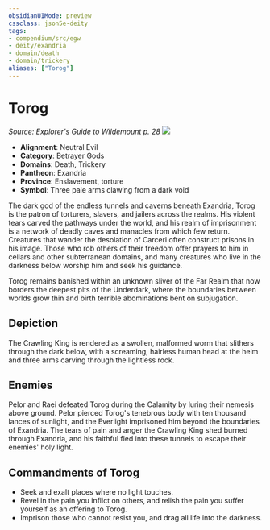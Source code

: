 ```yaml
---
obsidianUIMode: preview
cssclass: json5e-deity
tags:
- compendium/src/egw
- deity/exandria
- domain/death
- domain/trickery
aliases: ["Torog"]
---
```

# Torog
*Source: Explorer's Guide to Wildemount p. 28* 
![](/compendium/deities/img/symbol-of-torog.png#symbol)

- **Alignment**: Neutral Evil
- **Category**: Betrayer Gods
- **Domains**: Death, Trickery
- **Pantheon**: Exandria
- **Province**: Enslavement, torture
- **Symbol**: Three pale arms clawing from a dark void

The dark god of the endless tunnels and caverns beneath Exandria, Torog is the patron of torturers, slavers, and jailers across the realms. His violent tears carved the pathways under the world, and his realm of imprisonment is a network of deadly caves and manacles from which few return. Creatures that wander the desolation of Carceri often construct prisons in his image. Those who rob others of their freedom offer prayers to him in cellars and other subterranean domains, and many creatures who live in the darkness below worship him and seek his guidance.

Torog remains banished within an unknown sliver of the Far Realm that now borders the deepest pits of the Underdark, where the boundaries between worlds grow thin and birth terrible abominations bent on subjugation.

## Depiction

The Crawling King is rendered as a swollen, malformed worm that slithers through the dark below, with a screaming, hairless human head at the helm and three arms carving through the lightless rock.

## Enemies

Pelor and Raei defeated Torog during the Calamity by luring their nemesis above ground. Pelor pierced Torog's tenebrous body with ten thousand lances of sunlight, and the Everlight imprisoned him beyond the boundaries of Exandria. The tears of pain and anger the Crawling King shed burned through Exandria, and his faithful fled into these tunnels to escape their enemies' holy light.

## Commandments of Torog

- Seek and exalt places where no light touches.
- Revel in the pain you inflict on others, and relish the pain you suffer yourself as an offering to Torog.
- Imprison those who cannot resist you, and drag all life into the darkness.